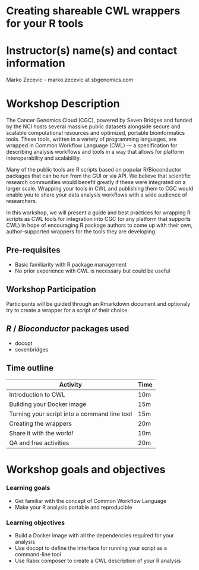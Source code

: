 # Creating shareable CWL wrappers for your R tools

# Instructor(s) name(s) and contact information

Marko Zecevic - marko.zecevic at sbgenomics.com

# Workshop Description

The Cancer Genomics Cloud (CGC), powered by Seven Bridges and funded by the NCI hosts several massive public datasets alongside secure and scalable computational resources and optimized, portable bioinformatics tools. These tools, written in a variety of programming languages, are wrapped in Common Workflow Language (CWL) — a specification for describing analysis workflows and tools in a way that allows for platform interoperability and scalability. 

Many of the public tools are R scripts based on popular R/Bioconductor packages that can be run from the GUI or via API. We believe that scientific research communities would benefit greatly if these were integrated on a larger scale. Wrapping your tools in CWL and publishing them to CGC would enable you to share your data analysis workflows with a wide audience of researchers. 

In this workshop, we will present a guide and best practices for wrapping R scripts as CWL tools for integration into CGC (or any platform that supports CWL) in hope of encouraging R package authors to come up with their own, author-supported wrappers for the tools they are developing.

## Pre-requisites

* Basic familiarity with R package management
* No prior experience with CWL is necessary but could be useful

## Workshop Participation

Participants will be guided through an Rmarkdown document and optionaly try to create a wrapper for a script of their choice.

## _R_ / _Bioconductor_ packages used

- docopt
- sevenbridges

## Time outline

| Activity                                     | Time |
|----------------------------------------------|------|
| Introduction to CWL                          | 10m  |
| Building your Docker image                   | 15m  |
| Turning your script into a command line tool | 15m  |
| Creating the wrappers                        | 20m  |
| Share it with the world!                     | 10m  |
| QA and free activities                       | 20m  |

# Workshop goals and objectives

### Learning goals

* Get familiar with the concept of Common Workflow Language
* Make your R analysis portable and reproducible

### Learning objectives

* Build a Docker image with all the dependencies required for your analysis
* Use docopt to define the interface for running your script as a command-line tool
* Use Rabix composer to create a CWL description of your R analysis